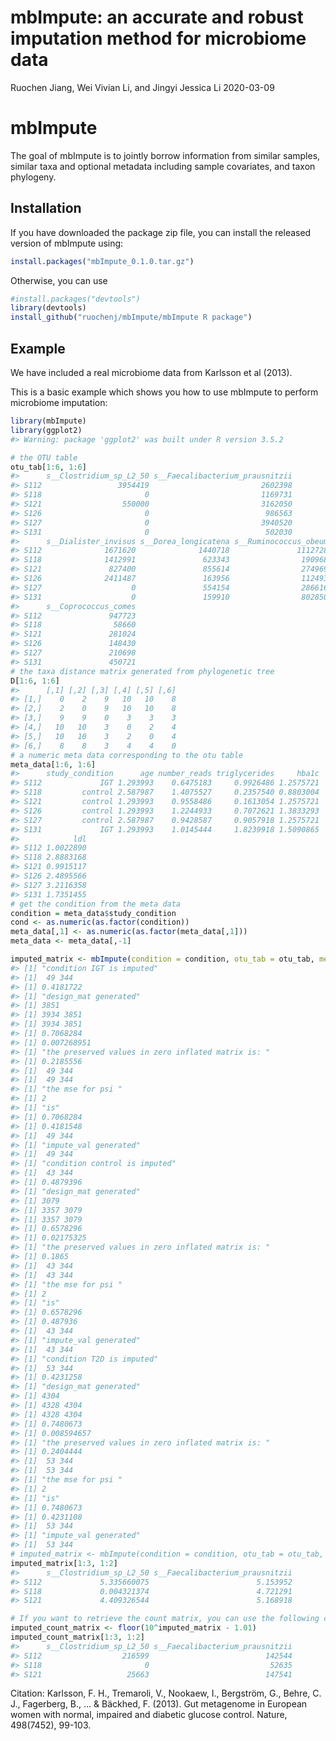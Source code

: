 mbImpute: an accurate and robust imputation method for microbiome data
================
Ruochen Jiang, Wei Vivian Li, and Jingyi Jessica Li
2020-03-09

<!-- README.md is generated from README.Rmd. Please edit that file -->

# mbImpute

<!-- badges: start -->

<!-- badges: end -->

The goal of mbImpute is to jointly borrow information from similar
samples, similar taxa and optional metadata including sample covariates,
and taxon phylogeny.

## Installation

If you have downloaded the package zip file, you can install the
released version of mbImpute using:

``` r
install.packages("mbImpute_0.1.0.tar.gz")
```

Otherwise, you can use

``` r
#install.packages("devtools")
library(devtools)
install_github("ruochenj/mbImpute/mbImpute R package")
```

## Example

We have included a real microbiome data from Karlsson et al (2013).

This is a basic example which shows you how to use mbImpute to perform
microbiome imputation:

``` r
library(mbImpute)
library(ggplot2)
#> Warning: package 'ggplot2' was built under R version 3.5.2

# the OTU table
otu_tab[1:6, 1:6]
#>      s__Clostridium_sp_L2_50 s__Faecalibacterium_prausnitzii
#> S112                 3954419                         2602398
#> S118                       0                         1169731
#> S121                  550000                         3162050
#> S126                       0                          986563
#> S127                       0                         3940520
#> S131                       0                          502030
#>      s__Dialister_invisus s__Dorea_longicatena s__Ruminococcus_obeum
#> S112              1671620              1440718               1112728
#> S118              1412991               623343                190968
#> S121               827400               855614                274969
#> S126              2411487               163956                112493
#> S127                    0               554154                286616
#> S131                    0               159910                802850
#>      s__Coprococcus_comes
#> S112               947723
#> S118                58660
#> S121               281024
#> S126               148430
#> S127               210698
#> S131               450721
# the taxa distance matrix generated from phylogenetic tree 
D[1:6, 1:6]
#>      [,1] [,2] [,3] [,4] [,5] [,6]
#> [1,]    0    2    9   10   10    8
#> [2,]    2    0    9   10   10    8
#> [3,]    9    9    0    3    3    3
#> [4,]   10   10    3    0    2    4
#> [5,]   10   10    3    2    0    4
#> [6,]    8    8    3    4    4    0
# a numeric meta data corresponding to the otu table
meta_data[1:6, 1:6]
#>      study_condition      age number_reads triglycerides     hba1c
#> S112             IGT 1.293993    0.6475183     0.9926486 1.2575721
#> S118         control 2.587987    1.4075527     0.2357540 0.8803004
#> S121         control 1.293993    0.9558486     0.1613054 1.2575721
#> S126         control 1.293993    1.2244933     0.7072621 1.3833293
#> S127         control 2.587987    0.9428587     0.9057918 1.2575721
#> S131             IGT 1.293993    1.0145444     1.8239918 1.5090865
#>            ldl
#> S112 1.0022890
#> S118 2.8883168
#> S121 0.9915117
#> S126 2.4895566
#> S127 3.2116358
#> S131 1.7351455
# get the condition from the meta data
condition = meta_data$study_condition
cond <- as.numeric(as.factor(condition))
meta_data[,1] <- as.numeric(as.factor(meta_data[,1]))
meta_data <- meta_data[,-1]

imputed_matrix <- mbImpute(condition = condition, otu_tab = otu_tab, meta_data = meta_data, D = D, k =5)
#> [1] "condition IGT is imputed"
#> [1]  49 344
#> [1] 0.4181722
#> [1] "design_mat generated"
#> [1] 3851
#> [1] 3934 3851
#> [1] 3934 3851
#> [1] 0.7068284
#> [1] 0.007268951
#> [1] "the preserved values in zero inflated matrix is: "
#> [1] 0.2185556
#> [1]  49 344
#> [1]  49 344
#> [1] "the mse for psi "
#> [1] 2
#> [1] "is"
#> [1] 0.7068284
#> [1] 0.4181548
#> [1]  49 344
#> [1] "impute_val generated"
#> [1]  49 344
#> [1] "condition control is imputed"
#> [1]  43 344
#> [1] 0.4879396
#> [1] "design_mat generated"
#> [1] 3079
#> [1] 3357 3079
#> [1] 3357 3079
#> [1] 0.6578296
#> [1] 0.02175325
#> [1] "the preserved values in zero inflated matrix is: "
#> [1] 0.1865
#> [1]  43 344
#> [1]  43 344
#> [1] "the mse for psi "
#> [1] 2
#> [1] "is"
#> [1] 0.6578296
#> [1] 0.487936
#> [1]  43 344
#> [1] "impute_val generated"
#> [1]  43 344
#> [1] "condition T2D is imputed"
#> [1]  53 344
#> [1] 0.4231258
#> [1] "design_mat generated"
#> [1] 4304
#> [1] 4328 4304
#> [1] 4328 4304
#> [1] 0.7480673
#> [1] 0.008594657
#> [1] "the preserved values in zero inflated matrix is: "
#> [1] 0.2404444
#> [1]  53 344
#> [1]  53 344
#> [1] "the mse for psi "
#> [1] 2
#> [1] "is"
#> [1] 0.7480673
#> [1] 0.4231108
#> [1]  53 344
#> [1] "impute_val generated"
#> [1]  53 344
# imputed_matrix <- mbImpute(condition = condition, otu_tab = otu_tab, meta_data = meta_data, D = D, k =5, parallel = TRUE, ncores = 4)
imputed_matrix[1:3, 1:2]
#>      s__Clostridium_sp_L2_50 s__Faecalibacterium_prausnitzii
#> S112             5.335660075                        5.153952
#> S118             0.004321374                        4.721291
#> S121             4.409326544                        5.168918

# If you want to retrieve the count matrix, you can use the following code
imputed_count_matrix <- floor(10^imputed_matrix - 1.01)
imputed_count_matrix[1:3, 1:2]
#>      s__Clostridium_sp_L2_50 s__Faecalibacterium_prausnitzii
#> S112                  216599                          142544
#> S118                       0                           52635
#> S121                   25663                          147541
```

Citation: Karlsson, F. H., Tremaroli, V., Nookaew, I., Bergström, G.,
Behre, C. J., Fagerberg, B., … & Bäckhed, F. (2013). Gut metagenome in
European women with normal, impaired and diabetic glucose control.
Nature, 498(7452), 99-103.
